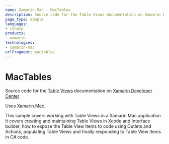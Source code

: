 ```yaml
---
name: Xamarin.Mac - MacTables
description: Source code for the Table Views documentation on Xamarin Developer Center Uses Xamarin.Mac. This sample covers working with Table Views in a...
page_type: sample
languages:
- csharp
products:
- xamarin
technologies:
- xamarin-mac
urlFragment: mactables
---
```

# MacTables

Source code for the [Table Views](/guides/mac/user-interface/working-with-tableviews/) documentation on [Xamarin Developer Center](http://docs.xamarin.com)

Uses [Xamarin.Mac](http://xamarin.com).

This sample covers working with Table Views in a Xamarin.Mac application. It covers creating and maintaining Table Views in Xcode and Interface builder, how to expose the Table View Items to code using Outlets and Actions, populating Table Views and finally responding to Table View Items in C# code.